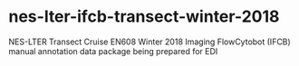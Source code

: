 # nes-lter-ifcb-transect-winter-2018
NES-LTER Transect Cruise EN608 Winter 2018 Imaging FlowCytobot (IFCB) manual annotation data package being prepared for EDI
